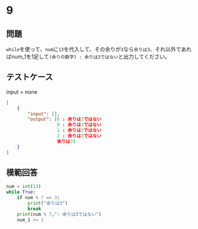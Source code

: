 # 9

## 問題

`while`を使って、`num`に`13`を代入して、その余りが`3`なら`余りは3`、それ以外であればnum_1を1足して`(余りの数字) : 余りは3ではない`と出力してください。

## テストケース
input = none
```json
[
	{
		"input": [],
		"output": [6 : 余りは3ではない
                   0 : 余りは3ではない
                   1 : 余りは3ではない
                   2 : 余りは3ではない
                   余りは3]
	}
]
```

## 模範回答
```python
num = int(13)
while True:
    if num % 7 == 3:
        print("余りは3")
        break
    print(num % 7,": 余りは3ではない")
    num_1 += 1
```